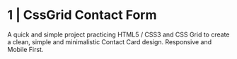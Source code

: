 # 1 | CssGrid Contact Form
A quick and simple project practicing HTML5 / CSS3 and CSS Grid to create a clean,
simple and minimalistic Contact Card design. Responsive and Mobile First.
